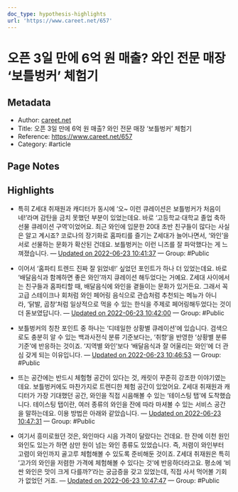 ```yaml
---
doc_type: hypothesis-highlights
url: 'https://www.careet.net/657'
---
```


# 오픈 3일 만에 6억 원 매출? 와인 전문 매장 ‘보틀벙커’ 체험기

## Metadata
- Author: [careet.net]()
- Title: 오픈 3일 만에 6억 원 매출? 와인 전문 매장 ‘보틀벙커’ 체험기
- Reference: https://www.careet.net/657
- Category: #article

## Page Notes
## Highlights
- 특히 Z세대 취재원과 캐디터가 동시에 ‘오~ 이런 큐레이션은 보틀벙커가 처음이네!’라며 감탄을 금치 못했던 부분이 있었는데요. 바로 ‘고등학교·대학교 졸업 축하 선물 큐레이션 구역’이었어요. 최근 와인에 입문한 20대 초반 친구들이 많다는 사실은 알고 계시죠? 코로나의 장기화로 홈파티를 즐기는 Z세대가 늘어나면서, ‘와인’을 서로 선물하는 문화가 확산된 건데요. 보틀벙커는 이런 니즈를 잘 파악했다는 게 느껴졌습니다. — [Updated on 2022-06-23 10:41:37](https://hyp.is/nwIkePKVEeywdqdSEbFm5g/www.careet.net/657) — Group: #Public

- 이어서 ‘홈파티 트렌드 진짜 잘 읽었네!’ 싶었던 포인트가 하나 더 있었는데요. 바로 ‘배달음식과 함께하면 좋은 와인’까지 큐레이션 해두었다는 거예요. Z세대 사이에서는 친구들과 홈파티할 때, 배달음식에 와인을 곁들이는 문화가 있거든요. 그래서 꼭 고급 스테이크나 회처럼 와인 페어링 음식으로 관습처럼 추천되는 메뉴가 아니라, ‘닭발, 곱창’처럼 일상적으로 먹을 수 있는 한식을 주제로 페어링해두었다는 것이 더 돋보였답니다. — [Updated on 2022-06-23 10:42:00](https://hyp.is/rMW_XPKVEeyvrc92_NQoUA/www.careet.net/657) — Group: #Public

- 보틀벙커의 칭찬 포인트 중 하나는 ‘디테일한 상황별 큐레이션’에 있습니다. 검색으로도 충분히 알 수 있는 백과사전식 분류 기준보다는, ‘취향’을 반영한 ‘상황별 분류 기준’에 반응하는 것이죠. ‘지역별 와인’보다 ‘배달음식과 잘 어울리는 와인’에 더 관심 갖게 되는 이유입니다. — [Updated on 2022-06-23 10:46:53](https://hyp.is/W5NJCvKWEeyweG-gla0ndA/www.careet.net/657) — Group: #Public

- 뜨는 공간에는 반드시 체험형 공간이 있다는 것, 캐릿이 꾸준히 강조한 이야기였는데요. 보틀벙커에도 마찬가지로 트렌디한 체험 공간이 있었어요. Z세대 취재원과 캐디터가 가장 기대했던 공간, 와인을 직접 시음해볼 수 있는 ‘테이스팅 탭’에 도착했습니다. 테이스팅 탭이란, 여러 종류의 와인을 잔에 따라 마셔볼 수 있는 서비스 공간을 말하는데요. 이용 방법은 아래와 같았습니다. — [Updated on 2022-06-23 10:47:31](https://hyp.is/cjVjAPKWEeyyXEPu_3vqWg/www.careet.net/657) — Group: #Public

- 여기서 흥미로웠던 것은, 와인마다 시음 가격이 달랐다는 건데요. 한 잔에 이천 원인 와인도 있는가 하면 삼만 원이 넘는 와인 종류도 있었습니다. 즉, 저렴이 와인부터 고렴이 와인까지 골고루 체험해볼 수 있도록 준비해둔 것이죠. Z세대 취재원은 특히 ‘고가의 와인을 저렴한 가격에 체험해볼 수 있다는 것’에 반응하더라고요. 평소에 ‘비싼 와인은 맛이 크게 다를까?’라는 궁금증을 갖고 있었는데, 직접 사서 먹어볼 기회가 없었던 거죠. — [Updated on 2022-06-23 10:47:47](https://hyp.is/e-PehvKWEeybdIMqQOzI3A/www.careet.net/657) — Group: #Public



